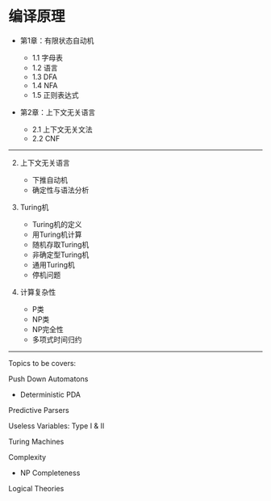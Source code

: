 # 编译原理

- 第1章：有限状态自动机
    - 1.1 字母表
    - 1.2 语言
    - 1.3 DFA
    - 1.4 NFA
    - 1.5 正则表达式

- 第2章：上下文无关语言
    - 2.1 上下文无关文法
    - 2.2 CNF

---

2. 上下文无关语言
    - 下推自动机
    - 确定性与语法分析

3. Turing机
    - Turing机的定义
    - 用Turing机计算
    - 随机存取Turing机
    - 非确定型Turing机
    - 通用Turing机
    - 停机问题

4. 计算复杂性
    - P类
    - NP类
    - NP完全性
    - 多项式时间归约

---

Topics to be covers:

Push Down Automatons

- Deterministic PDA

Predictive Parsers

Useless Variables: Type I & II

Turing Machines

Complexity

- NP Completeness

Logical Theories